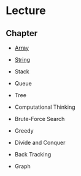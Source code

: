 # Lecture

## Chapter

- [Array](./array/)

- [String](./string/readme.md)

- Stack

- Queue

- Tree

- Computational Thinking

- Brute-Force Search

- Greedy

- Divide and Conquer

- Back Tracking

- Graph
